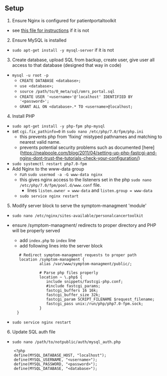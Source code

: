 ## Setup
1) Ensure Nginx is configured for patientportaltoolkit
- see [this file for instructions](https://github.com/maurya/openmrs-module-patientportaltoolkit/blob/master/0_meta/setup_nginx.md) if it is not

2) Ensure MySQL is installed
- `sudo apt-get install -y mysql-server` if it is not

3) Create database, upload SQL from backup, create user, give user all access to that database (designed that way in code)
- `mysql -u root -p`
    - `CREATE DATABASE <database>;`
    - `use <database>;`
    - `source /path/to/0_meta/sql/omrs_portal.sql`
    - `CREATE USER '<username>'@'localhost' IDENTIFIED BY '<password>';`
    - `GRANT ALL ON <database>.* TO <username>@localhost;`


4) Install PHP
- `sudo apt-get install -y php-fpm php-mysql`
- set `cgi.fix_pathinfo=0` in `sudo nano /etc/php/7.0/fpm/php.ini` 
    - this prevents php from 'fixing' mistyped pathnames and matching to nearest valid name.
    - prevents potential security problems such as documented [here] (https://nealpoole.com/blog/2011/04/setting-up-php-fastcgi-and-nginx-dont-trust-the-tutorials-check-your-configuration/)
- `sudo systemctl restart php7.0-fpm`
- Add Nginx to the www-data group
    - run `sudo usermod -a -G www-data nginx`
    - this gives nginx access to the listeners set in the php `sudo nano /etc/php/7.0/fpm/pool.d/www.conf` file.
        - lines `listen.owner = www-data` and `listen.group = www-data`
    - `sudo service nginx restart`

5) Modify server block to serve the symptom-managment 'module'
- `sudo nano /etc/nginx/sites-available/personalcancertoolkit`
- ensure <domain>/symptom-managment/ redirects to proper directory and PHP will be properly served
    - add `index.php` to `index` line
    - add following lines into the server block
    ```
       # Redirect symptom-managment requests to proper path
       location /symptom-managment {
                alias /var/www/symptom-managment/public/;

                # Parse php files properly 
                location ~ \.php$ {
                   include snippets/fastcgi-php.conf;
                   #include fastcgi_params;
                   fastcgi_buffers 16 16k; 
                   fastcgi_buffer_size 32k;
                   fastcgi_param SCRIPT_FILENAME $request_filename;
                   fastcgi_pass unix:/run/php/php7.0-fpm.sock;
                }
      }

    ```
  
- `sudo service nginx restart`

6) Update SQL auth file
- `sudo nano /path/to/notpublic/auth/mysql_auth.php`
```
    <?php
    define(MYSQL_DATABASE_HOST, "localhost");
    define(MYSQL_USERNAME, "<username>");
    define(MYSQL_PASSWORD, "<password>");
    define(MYSQL_DATABASE, "<database>");
```


